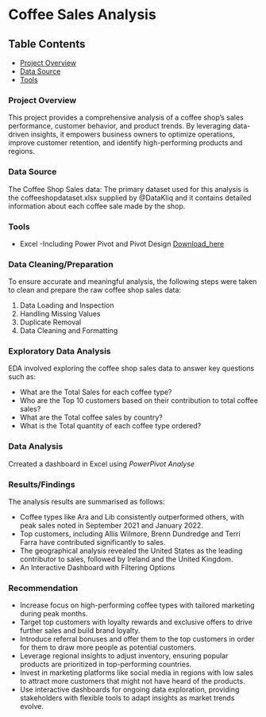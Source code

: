 # Coffee Sales Analysis

## Table Contents
- [Project Overview](#Project_Overwiew)
- [Data Source](#DataSource)
- [Tools](#Tools)

### Project Overview

This project provides a comprehensive analysis of a coffee shop’s sales performance, customer behavior, and product trends. By leveraging data-driven insights, it empowers business owners to optimize operations, improve customer retention, and identify high-performing products and regions.

### Data Source

The Coffee Shop Sales data: The primary dataset used for this analysis is the coffeeshopdataset.xlsx supplied by @DataKliq and it contains detailed information about each coffee sale made by the shop.

### Tools

- Excel -Including Power Pivot and Pivot Design [Download_here](https://microsoft.com)

### Data Cleaning/Preparation

To ensure accurate and meaningful analysis, the following steps were taken to clean and prepare the raw coffee shop sales data:
1. Data Loading and Inspection
2. Handling Missing Values
3. Duplicate Removal
4. Data Cleaning and Formatting

### Exploratory Data Analysis
EDA involved exploring the coffee shop sales data to answer key questions such as:

- What are the Total Sales for each coffee type?
- Who are the Top 10 customers based on their contribution to total coffee sales?
- What are the Total coffee sales by country?
- What is the Total quantity of each coffee type ordered?

### Data Analysis

Crreated a dashboard in Excel using *PowerPivot Analyse*

### Results/Findings
The analysis results are summarised as follows:
- Coffee types like Ara and Lib consistently outperformed others, with peak sales noted in September 2021 and January 2022.
- Top customers, including Allis Wilmore, Brenn Dundredge and Terri Farra have contributed significantly to sales.
- The geographical analysis revealed the United States as the leading contributor to sales, followed by Ireland and the United Kingdom.
- An Interactive Dashboard with Filtering Options

### Recommendation
- Increase focus on high-performing coffee types with tailored marketing during peak months.
- Target top customers with loyalty rewards and exclusive offers to drive further sales and build brand loyalty.
- Introduce referral bonuses and offer them to the top customers in order for them to draw more people as potential customers.
- Leverage regional insights to adjust inventory, ensuring popular products are prioritized in top-performing countries.
- Invest in marketing platforms like social media in regions with low sales to attract more customers that might not have heard of the products.
- Use interactive dashboards for ongoing data exploration, providing stakeholders with flexible tools to adapt insights as market trends evolve.


